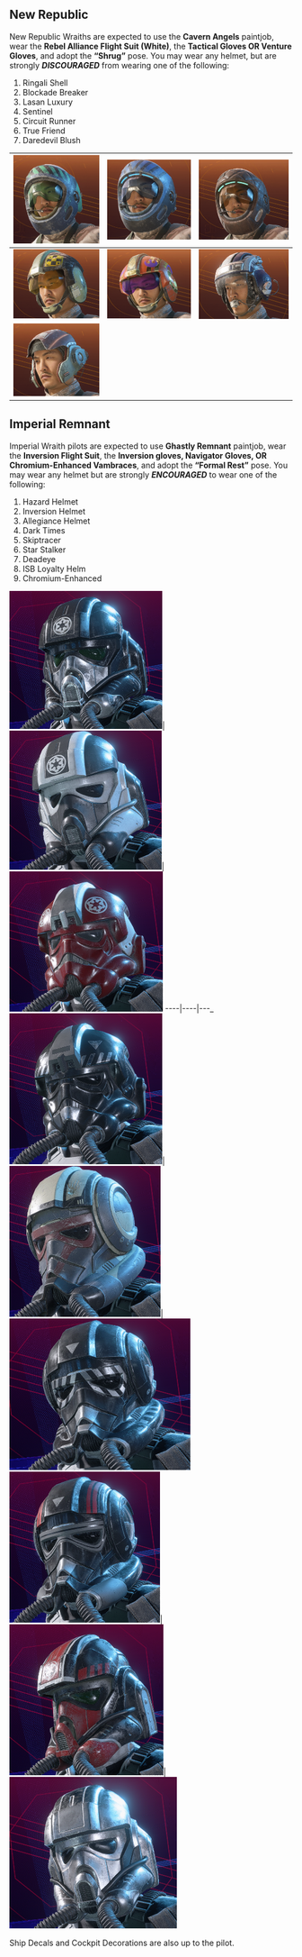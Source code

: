 ## New Republic

New Republic Wraiths are expected to use the __Cavern Angels__ paintjob, wear the __Rebel Alliance Flight Suit (White)__, the __Tactical Gloves OR Venture Gloves__, and adopt the __“Shrug”__ pose. You may wear any helmet, but are strongly __*DISCOURAGED*__ from wearing one of the following:

1. Ringali Shell
1. Blockade Breaker
1. Lasan Luxury
1. Sentinel
1. Circuit Runner
1. True Friend
1. Daredevil Blush

![Ringali Shell](/Uniform/images/image9.png)|![Blockade Breaker](/Uniform/images/image6.png)|![Lasan Luxury](/Uniform/images/image12.png)
---------------|---------------|-----------
![Sentinel](/Uniform/images/image13.png)|![Circuit Runner](/Uniform/images/image8.png)|![True Friend](/Uniform/images/image15.png)
![Daredevil Blush](/Uniform/images/image14.png)||

## Imperial Remnant

Imperial Wraith pilots are expected to use __Ghastly Remnant__ paintjob, wear the __Inversion Flight Suit__, the __Inversion gloves, Navigator Gloves, OR Chromium-Enhanced Vambraces__, and adopt the __“Formal Rest”__ pose. You may wear any helmet but are strongly __*ENCOURAGED*__ to wear one of the following:

1. Hazard Helmet
1. Inversion Helmet
1. Allegiance Helmet
1. Dark Times
1. Skiptracer
1. Star Stalker
1. Deadeye
1. ISB Loyalty Helm
1. Chromium-Enhanced

![Hazard Helmet](/Uniform/images/image10.png)|![Inversion Helmet](/Uniform/images/image4.png)|![Allegiance Helmet](/Uniform/images/image16.png)
----|----|---_
![Dark Times](/Uniform/images/image11.png)|![Skiptracer](/Uniform/images/image5.png)|![Star Stalker](/Uniform/images/image2.png)
![Deadeye](/Uniform/images/image7.png)|![ISB Loyalty Helm](/Uniform/images/image1.png)|![Chromium-Enhanced](/Uniform/images/image3.png)

Ship Decals and Cockpit Decorations are also up to the pilot.
